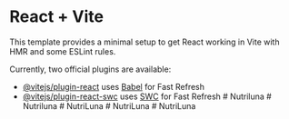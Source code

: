 # React + Vite

This template provides a minimal setup to get React working in Vite with HMR and some ESLint rules.

Currently, two official plugins are available:

- [@vitejs/plugin-react](https://github.com/vitejs/vite-plugin-react/blob/main/packages/plugin-react/README.md) uses [Babel](https://babeljs.io/) for Fast Refresh
- [@vitejs/plugin-react-swc](https://github.com/vitejs/vite-plugin-react-swc) uses [SWC](https://swc.rs/) for Fast Refresh
#   N u t r i l u n a  
 #   N u t r i l u n a  
 #   N u t r i L u n a  
 #   N u t r i L u n a  
 #   N u t r i L u n a  
 
